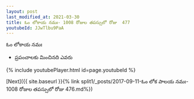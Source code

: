 ```yaml
---
layout: post
last_modified_at: 2021-03-30
title: ఓం లోకాయ నమః- 1008 రోజుల తపస్సులో రోజు  477
youtubeId: JJwTlbu9PaA
---
```

 
 
 ఓం లోకాయ నమః  
 
 -  ప్రపంచాలకు మించినది ఎవరు 
 
  
 
  
 
 
 
 
 
 


{% include youtubePlayer.html id=page.youtubeId %}
 
[Next]({{ site.baseurl }}{% link  split1/_posts/2017-09-11-ఓం లోక పాలయ నమః- 1008 రోజుల తపస్సులో రోజు  476.md%})
 
